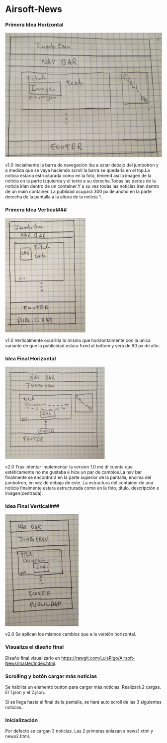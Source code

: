 # Airsoft-News


### Primera Idea Horizontal ###

![Imagen de idea_inicial](log/horizontal.PNG)

v1.0 Inicialmente la barra de navegación iba a estar debajo del jumbotron y a medida que se vaya haciendo scroll la barra se quedaria en el top.La noticia estaria estructurada como en la foto, teniend así la imagen de la noticia en la parte izquierda y el texto a su derecha.Todas las partes de la noticia irian dentro de un container.Y a su vez todas las noticias iran dentro de un main container. La publidad ocupará 300 px de ancho en la parte derecha de la pantalla a la altura de la noticia 1 .

### Primera Idea Vertical###

![Imagen de idea_inicial](log/vertical.PNG)

v1.0 Verticalmente ocurriria lo mismo que horizontalmente con la unica variante de que la publicidad estara fixed al bottom y será de 90 px de alto.

### Idea Final Horizontal ###

![Imagen de idea_inicial](log/horizontal2.PNG)

v2.0 Tras intentar implementar la version 1.0 me di cuenta que estéticamente no me gustaba e hice un par de cambios.La nav bar finalmente se encontrará en la parte superior de la pantalla, encima del jumbotron, en vez de debajo de este. La estructura del container de una noticia finalmente estara estructurada como en la foto, título, descripción e imagen(centrada).

### Idea Final Vertical###

![Imagen de idea_inicial](log/vertical2.PNG)

v2.0 Se aplican los mismos cambios que a la versión horizontal.

### Visualiza el diseño final ###

Diseño final visualizarlo en https://rawgit.com/LuisRigo/Airsoft-News/master/index.html.

### Scrolling y botón cargar más noticias ###

Se habilita un elemento button para cargar más noticias. Realizará 2 cargas. El 1.json y el 2.json.

Si se llega hasta el final de la pantalla, se hará auto scroll de las 3 siguientes noticias.

### Inicialización ###
Por defecto se cargan 3 noticias. Las 2 primeras enlazan a news1.xtml y news2.html.
